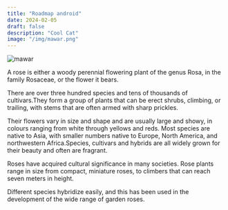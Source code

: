 ```yaml
---
title: "Roadmap android"
date: 2024-02-05
draft: false
description: "Cool Cat"
image: "/img/mawar.png"
---
```

![mawar](/img/mawar.png)

A rose is either a woody perennial flowering plant of the genus Rosa, in the family Rosaceae, or the flower it bears. 

There are over three hundred species and tens of thousands of cultivars.They form a group of plants that can be erect shrubs, climbing, or trailing, with stems that are often armed with sharp prickles.
 
Their flowers vary in size and shape and are usually large and showy, in colours ranging from white through yellows and reds. Most species are native to Asia, with smaller numbers native to Europe, North America, and northwestern Africa.Species, cultivars and hybrids are all widely grown for their beauty and often are fragrant. 

Roses have acquired cultural significance in many societies. Rose plants range in size from compact, miniature roses, to climbers that can reach seven meters in height.

Different species hybridize easily, and this has been used in the development of the wide range of garden roses. 

